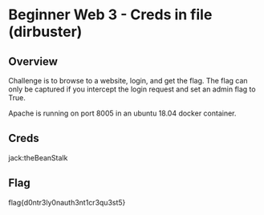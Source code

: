 # Beginner Web 3 - Creds in file (dirbuster)

## Overview 

Challenge is to browse to a website, login, and get the flag. The flag can only be captured if you intercept the login request and set an admin flag to True.

Apache is running on port 8005 in an ubuntu 18.04 docker container.

## Creds

jack:theBeanStalk

## Flag

flag{d0ntr3ly0nauth3nt1cr3qu3st5}